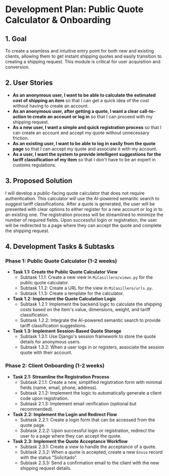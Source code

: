 # Development Plan: Public Quote Calculator & Onboarding

## 1. Goal

To create a seamless and intuitive entry point for both new and existing clients, allowing them to get instant shipping quotes and easily transition to creating a shipping request. This module is critical for user acquisition and conversion.

## 2. User Stories

* **As an anonymous user, I want to be able to calculate the estimated cost of shipping an item** so that I can get a quick idea of the cost without having to create an account.
* **As an anonymous user, after getting a quote, I want a clear call-to-action to create an account or log in** so that I can proceed with my shipping request.
* **As a new user, I want a simple and quick registration process** so that I can create an account and accept my quote without unnecessary friction.
* **As an existing user, I want to be able to log in easily from the quote page** so that I can accept my quote and associate it with my account.
* **As a user, I want the system to provide intelligent suggestions for the tariff classification of my item** so that I don't have to be an expert in customs regulations.

## 3. Proposed Solution

I will develop a public-facing quote calculator that does not require authentication. This calculator will use the AI-powered semantic search to suggest tariff classifications. After a quote is generated, the user will be presented with clear options to either register for a new account or log in to an existing one. The registration process will be streamlined to minimize the number of required fields. Upon successful login or registration, the user will be redirected to a page where they can accept the quote and complete the shipping request.

## 4. Development Tasks & Subtasks

### **Phase 1: Public Quote Calculator (1-2 weeks)**

* **Task 1.1: Create the Public Quote Calculator View**
  * Subtask 1.1.1: Create a new view in `MiCasillero/views.py` for the public quote calculator.
  * Subtask 1.1.2: Create a URL for the view in `MiCasillero/urls.py`.
  * Subtask 1.1.3: Create a template for the calculator.
* **Task 1.2: Implement the Quote Calculation Logic**
  * Subtask 1.2.1: Implement the backend logic to calculate the shipping costs based on the item's value, dimensions, weight, and tariff classification.
  * Subtask 1.2.2: Integrate the AI-powered semantic search to provide tariff classification suggestions.
* **Task 1.3: Implement Session-Based Quote Storage**
  * Subtask 1.3.1: Use Django's session framework to store the quote details for anonymous users.
  * Subtask 1.3.2: When a user logs in or registers, associate the session quote with their account.

### **Phase 2: Client Onboarding (1-2 weeks)**

* **Task 2.1: Streamline the Registration Process**
  * Subtask 2.1.1: Create a new, simplified registration form with minimal fields (name, email, phone, address).
  * Subtask 2.1.2: Implement the logic to automatically generate a client code upon registration.
  * Subtask 2.1.3: Implement email verification (optional but recommended).
* **Task 2.2: Implement the Login and Redirect Flow**
  * Subtask 2.2.1: Create a login form that can be accessed from the quote page.
  * Subtask 2.2.2: Upon successful login or registration, redirect the user to a page where they can accept the quote.
* **Task 2.3: Implement the Quote Acceptance Workflow**
  * Subtask 2.3.1: Create a view to handle the acceptance of a quote.
  * Subtask 2.3.2: When a quote is accepted, create a new `Envio` record with the status "Solicitado".
  * Subtask 2.3.3: Send a confirmation email to the client with the new shipping request details.
